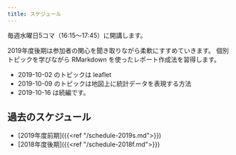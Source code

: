 ```yaml
---
title: スケジュール
---
```


毎週水曜日5コマ（16:15〜17:45）に開講します。  

2019年度後期は参加者の関心を聞き取りながら柔軟にすすめていきます。
個別トピックを学びながら RMarkdown を使ったレポート作成法を習得します。


- 2019-10-02 のトピックは leaflet 
- 2019-10-09 のトピックは地図上に統計データを表現する方法
- 2019-10-16 は続編です。



## 過去のスケジュール

- [2019年度前期]({{<ref "/schedule-2019s.md">}})
- [2018年度後期]({{<ref "/schedule-2018f.md">}})

